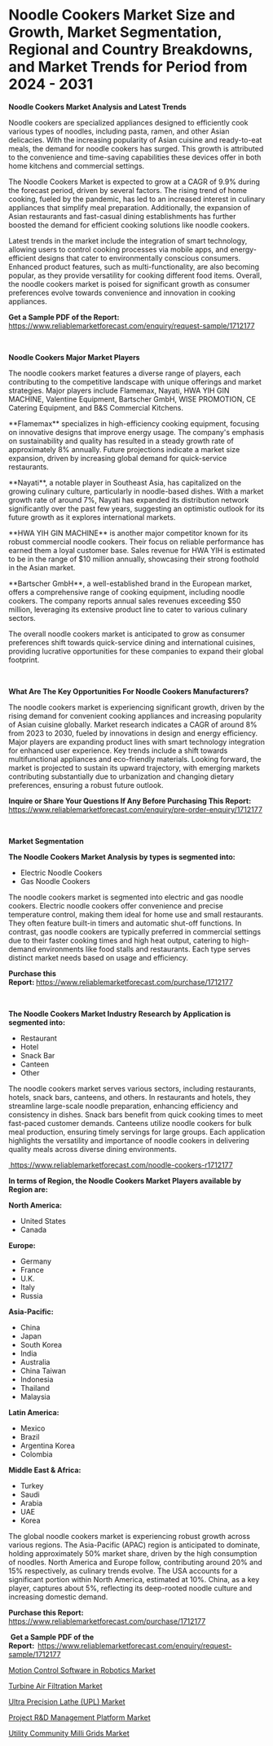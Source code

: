 <p><h1>Noodle Cookers Market Size and Growth, Market Segmentation, Regional and Country Breakdowns, and Market Trends for Period from 2024 -  2031</h1></p><p><strong>Noodle Cookers Market Analysis and Latest Trends</strong></p>
<p><p>Noodle cookers are specialized appliances designed to efficiently cook various types of noodles, including pasta, ramen, and other Asian delicacies. With the increasing popularity of Asian cuisine and ready-to-eat meals, the demand for noodle cookers has surged. This growth is attributed to the convenience and time-saving capabilities these devices offer in both home kitchens and commercial settings.</p><p>The Noodle Cookers Market is expected to grow at a CAGR of 9.9% during the forecast period, driven by several factors. The rising trend of home cooking, fueled by the pandemic, has led to an increased interest in culinary appliances that simplify meal preparation. Additionally, the expansion of Asian restaurants and fast-casual dining establishments has further boosted the demand for efficient cooking solutions like noodle cookers.</p><p>Latest trends in the market include the integration of smart technology, allowing users to control cooking processes via mobile apps, and energy-efficient designs that cater to environmentally conscious consumers. Enhanced product features, such as multi-functionality, are also becoming popular, as they provide versatility for cooking different food items. Overall, the noodle cookers market is poised for significant growth as consumer preferences evolve towards convenience and innovation in cooking appliances.</p></p>
<p><strong>Get a Sample PDF of the Report:&nbsp;</strong> <a href="https://www.reliablemarketforecast.com/enquiry/request-sample/1712177?utm_campaign=1803&utm_medium=2&utm_source=Github&utm_content=ia&utm_term=22102024&utm_id=noodle-cookers">https://www.reliablemarketforecast.com/enquiry/request-sample/1712177</a></p>
<p>&nbsp;</p>
<p><strong>Noodle Cookers Major Market Players</strong></p>
<p><p>The noodle cookers market features a diverse range of players, each contributing to the competitive landscape with unique offerings and market strategies. Major players include Flamemax, Nayati, HWA YIH GIN MACHINE, Valentine Equipment, Bartscher GmbH, WISE PROMOTION, CE Catering Equipment, and B&S Commercial Kitchens.</p><p>**Flamemax** specializes in high-efficiency cooking equipment, focusing on innovative designs that improve energy usage. The company's emphasis on sustainability and quality has resulted in a steady growth rate of approximately 8% annually. Future projections indicate a market size expansion, driven by increasing global demand for quick-service restaurants.</p><p>**Nayati**, a notable player in Southeast Asia, has capitalized on the growing culinary culture, particularly in noodle-based dishes. With a market growth rate of around 7%, Nayati has expanded its distribution network significantly over the past few years, suggesting an optimistic outlook for its future growth as it explores international markets.</p><p>**HWA YIH GIN MACHINE** is another major competitor known for its robust commercial noodle cookers. Their focus on reliable performance has earned them a loyal customer base. Sales revenue for HWA YIH is estimated to be in the range of $10 million annually, showcasing their strong foothold in the Asian market.</p><p>**Bartscher GmbH**, a well-established brand in the European market, offers a comprehensive range of cooking equipment, including noodle cookers. The company reports annual sales revenues exceeding $50 million, leveraging its extensive product line to cater to various culinary sectors.</p><p>The overall noodle cookers market is anticipated to grow as consumer preferences shift towards quick-service dining and international cuisines, providing lucrative opportunities for these companies to expand their global footprint.</p></p>
<p>&nbsp;</p>
<p><strong>What Are The Key Opportunities For Noodle Cookers Manufacturers?</strong></p>
<p><p>The noodle cookers market is experiencing significant growth, driven by the rising demand for convenient cooking appliances and increasing popularity of Asian cuisine globally. Market research indicates a CAGR of around 8% from 2023 to 2030, fueled by innovations in design and energy efficiency. Major players are expanding product lines with smart technology integration for enhanced user experience. Key trends include a shift towards multifunctional appliances and eco-friendly materials. Looking forward, the market is projected to sustain its upward trajectory, with emerging markets contributing substantially due to urbanization and changing dietary preferences, ensuring a robust future outlook.</p></p>
<p><strong>Inquire or Share Your Questions If Any Before Purchasing This Report:</strong> <a href="https://www.reliablemarketforecast.com/enquiry/pre-order-enquiry/1712177?utm_campaign=1803&utm_medium=2&utm_source=Github&utm_content=ia&utm_term=22102024&utm_id=noodle-cookers">https://www.reliablemarketforecast.com/enquiry/pre-order-enquiry/1712177</a></p>
<p>&nbsp;</p>
<p><strong>Market Segmentation</strong></p>
<p><strong>The Noodle Cookers Market Analysis by types is segmented into:</strong></p>
<p><ul><li>Electric Noodle Cookers</li><li>Gas Noodle Cookers</li></ul></p>
<p><p>The noodle cookers market is segmented into electric and gas noodle cookers. Electric noodle cookers offer convenience and precise temperature control, making them ideal for home use and small restaurants. They often feature built-in timers and automatic shut-off functions. In contrast, gas noodle cookers are typically preferred in commercial settings due to their faster cooking times and high heat output, catering to high-demand environments like food stalls and restaurants. Each type serves distinct market needs based on usage and efficiency.</p></p>
<p><strong>Purchase this Report:&nbsp;</strong><a href="https://www.reliablemarketforecast.com/purchase/1712177?utm_campaign=1803&utm_medium=2&utm_source=Github&utm_content=ia&utm_term=22102024&utm_id=noodle-cookers">https://www.reliablemarketforecast.com/purchase/1712177</a></p>
<p>&nbsp;</p>
<p><strong>The Noodle Cookers Market Industry Research by Application is segmented into:</strong></p>
<p><ul><li>Restaurant</li><li>Hotel</li><li>Snack Bar</li><li>Canteen</li><li>Other</li></ul></p>
<p><p>The noodle cookers market serves various sectors, including restaurants, hotels, snack bars, canteens, and others. In restaurants and hotels, they streamline large-scale noodle preparation, enhancing efficiency and consistency in dishes. Snack bars benefit from quick cooking times to meet fast-paced customer demands. Canteens utilize noodle cookers for bulk meal production, ensuring timely servings for large groups. Each application highlights the versatility and importance of noodle cookers in delivering quality meals across diverse dining environments.</p></p>
<p><a href="https://www.reliablemarketforecast.com/noodle-cookers-r1712177?utm_campaign=1803&utm_medium=2&utm_source=Github&utm_content=ia&utm_term=22102024&utm_id=noodle-cookers">&nbsp;https://www.reliablemarketforecast.com/noodle-cookers-r1712177</a></p>
<p><strong>In terms of Region, the Noodle Cookers Market Players available by Region are:</strong></p>
<p>
    <p> <strong> North America: </strong>
        <ul>
            <li>United States</li>
            <li>Canada</li>
        </ul>
        </p> 
    <p> <strong> Europe: </strong>
        <ul>
            <li>Germany</li>
            <li>France</li>
            <li>U.K.</li>
            <li>Italy</li>
            <li>Russia</li>
        </ul>
        </p> 
    <p> <strong> Asia-Pacific: </strong>
        <ul>
            <li>China</li>
            <li>Japan</li>
            <li>South Korea</li>
            <li>India</li>
            <li>Australia</li>
            <li>China Taiwan</li>
            <li>Indonesia</li>
            <li>Thailand</li>
            <li>Malaysia</li>
        </ul>
        </p> 
    <p> <strong> Latin America: </strong>
        <ul>
            <li>Mexico</li>
            <li>Brazil</li>
            <li>Argentina Korea</li>
            <li>Colombia</li>
        </ul>
        </p> 
    <p> <strong> Middle East & Africa: </strong>
        <ul>
            <li>Turkey</li>
            <li>Saudi</li>
            <li>Arabia</li>
            <li>UAE</li>
            <li>Korea</li>
        </ul>
    </p>
    </p>
<p><p>The global noodle cookers market is experiencing robust growth across various regions. The Asia-Pacific (APAC) region is anticipated to dominate, holding approximately 50% market share, driven by the high consumption of noodles. North America and Europe follow, contributing around 20% and 15% respectively, as culinary trends evolve. The USA accounts for a significant portion within North America, estimated at 10%. China, as a key player, captures about 5%, reflecting its deep-rooted noodle culture and increasing domestic demand.</p></p>
<p><strong>Purchase this Report: </strong><a href="https://www.reliablemarketforecast.com/purchase/1712177?utm_campaign=1803&utm_medium=2&utm_source=Github&utm_content=ia&utm_term=22102024&utm_id=noodle-cookers">https://www.reliablemarketforecast.com/purchase/1712177</a></p>
<p>&nbsp;<strong>Get a Sample PDF of the Report:&nbsp;&nbsp;</strong><a href="https://www.reliablemarketforecast.com/enquiry/request-sample/1712177?utm_campaign=1803&utm_medium=2&utm_source=Github&utm_content=ia&utm_term=22102024&utm_id=noodle-cookers">https://www.reliablemarketforecast.com/enquiry/request-sample/1712177</a></p>
<p><strong></strong></p>
<p><p><a href="https://www.linkedin.com/pulse/motion-control-software-robotics-landscape-product-spectrum-d9ekf?utm_campaign=1803&utm_medium=2&utm_source=Github&utm_content=ia&utm_term=22102024&utm_id=noodle-cookers">Motion Control Software in Robotics Market</a></p><p><a href="https://www.linkedin.com/pulse/global-turbine-air-filtration-market-pulse-trends-growth-analysis-pcsyf?utm_campaign=1803&utm_medium=2&utm_source=Github&utm_content=ia&utm_term=22102024&utm_id=noodle-cookers">Turbine Air Filtration Market</a></p><p><a href="https://github.com/JubayerMia832/Market-Research-Report-List-1/blob/main/ultra-precision-lathe-upl-market.md?utm_campaign=1803&utm_medium=2&utm_source=Github&utm_content=ia&utm_term=22102024&utm_id=noodle-cookers">Ultra Precision Lathe (UPL) Market</a></p><p><a href="https://www.linkedin.com/pulse/unlocking-growth-potential-strategic-analysis-project-rd-l1psf?utm_campaign=1803&utm_medium=2&utm_source=Github&utm_content=ia&utm_term=22102024&utm_id=noodle-cookers">Project R&D Management Platform Market</a></p><p><a href="https://www.linkedin.com/pulse/utility-community-milli-grids-industry-analysis-report-market-loauf?utm_campaign=1803&utm_medium=2&utm_source=Github&utm_content=ia&utm_term=22102024&utm_id=noodle-cookers">Utility Community Milli Grids Market</a></p></p>